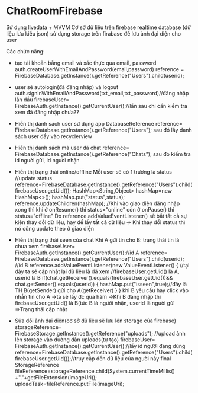 # ChatRoomFirebase
Sử dụng livedata + MVVM
Cơ sở dữ liệu trên firebase realtime database (dữ liệu lưu kiểu json)
sử dụng storage trên firabase để lưu ảnh đại diện cho user


Các chức năng:
+ tạo tài khoản bằng email và xác thực qua email, password
    auth.createUserWithEmailAndPassword(email,password)
    reference = FirebaseDatabase.getInstance().getReference("Users").child(userid);

+ user sẽ autologin(đã đăng nhập) và logout
    auth.signInWithEmailAndPassword(txt_email,txt_password)//đăng nhập lần đầu
    firebaseUser= FirebaseAuth.getInstance().getCurrentUser();//lần sau chỉ cần kiểm tra xem đã đăng nhập chưa??
  
+ Hiển thị danh sách user sử dụng app
  DatabaseReference reference= FirebaseDatabase.getInstance().getReference("Users");
  sau đó lấy danh sách user đẩy vào recyclerview
  
+ Hiển thị danh sách mà user đã chat
   reference= FirebaseDatabase.getInstance().getReference("Chats");
   sau đó kiểm tra id người gửi, id người nhận
+ Hiển thị trạng thái online/offline
  Mỗi user sẽ có 1 trường là status
  //update status
  reference=FirebaseDatabase.getInstance().getReference("Users").child(firebaseUser.getUid());
  HashMap<String,Object> hashMap=new HashMap<>();
  hashMap.put("status",status);
   reference.updateChildren(hashMap);
  //Khi vào giao diện đăng nhập xong thì khi ở onResume() thì status="online" còn ở onPause() thì status="offline"
   Do reference.addValueEventListener() sẽ bắt tất cả sự kiện thay đổi dữ liệu, hay để lấy tất cả dữ liệu => Khi thay đổi status thì nó cũng update theo ở giao diện
 

+ Hiển thị trạng thái seen của chat
  Khi A gửi tin cho B: trạng thái tin là chưa xem
  firebaseUser= FirebaseAuth.getInstance().getCurrentUser();//id A
  reference= FirebaseDatabase.getInstance().getReference("Users").child(userid); //id B
  reference.addValueEventListener(new ValueEventListener() {
    //tại đây ta sẽ cập nhật lại dữ liệu là đã xem
    //firebaseUser.getUid() là A,  userid là B
    if(chat.getReceiver().equals(firebaseUser.getUid())&& chat.getSender().equals(userid))
    {
      hashMap.put("isseen",true);//đây là TH B(getSender) gửi cho A(getReceiver)
    }
  }
  khi B yêu cầu hay click vào nhắn tin cho A ->ta sẽ lấy đc qua hàm 
  =>Khi B đăng nhập thì firebaseUser.getUid() là B(tức B là người nhận, userid là người gửi =>Trạng thái cập nhật

+ Sửa đổi ảnh đại diện(cơ sở dữ liệu sẽ lưu lên storage của firebase)
    storageReference= FirebaseStorage.getInstance().getReference("uploads"); //upload ảnh lên storage vào đường dẫn uploads(tự tạo)
    firebaseUser= FirebaseAuth.getInstance().getCurrentUser();//lấy id người đang dùng
    reference=FirebaseDatabase.getInstance().getReference("Users").child(firebaseUser.getUid());//truy cập đến dữ liệu của người này
   final StorageReference fileReference=storageReference.child(System.currentTimeMillis()
            +"."+getFileExtension(imageUri));
    uploadTask=fileReference.putFile(imageUri);
  
